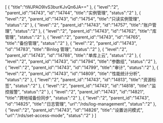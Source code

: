 [
	{
		"title":"tWJPAO9lvS3burKJvQn6JA=="
	},
	{
		"level":"2",
		"parent_id":"14743",
		"id":"14744",
		"title":"实例管理",
		"status":"2"
	},
	{
		"level":"2",
		"parent_id":"14743",
		"id":"14754",
		"title":"只读实例管理",
		"status":"2"
	},
	{
		"level":"2",
		"parent_id":"14743",
		"id":"14757",
		"title":"账户管理",
		"status":"2"
	},
	{
		"level":"2",
		"parent_id":"14743",
		"id":"14762",
		"title":"库管理",
		"status":"2"
	},
	{
		"level":"2",
		"parent_id":"14743",
		"id":"14765",
		"title":"备份管理",
		"status":"2"
	},
	{
		"level":"2",
		"parent_id":"14743",
		"id":"14783",
		"title":"Binlog 管理",
		"status":"2"
	},
	{
		"level":"2",
		"parent_id":"14743",
		"id":"14788",
		"title":"单库上云",
		"status":"2"
	},
	{
		"level":"2",
		"parent_id":"14743",
		"id":"14794",
		"title":"参数组",
		"status":"2"
	},
	{
		"level":"2",
		"parent_id":"14743",
		"id":"14799",
		"title":"审计",
		"status":"2"
	},
	{
		"level":"2",
		"parent_id":"14743",
		"id":"14809",
		"title":"性能统计分析",
		"status":"2"
	},
	{
		"level":"2",
		"parent_id":"14743",
		"id":"14813",
		"title":"资源标签",
		"status":"2"
	},
	{
		"level":"2",
		"parent_id":"14743",
		"id":"14818",
		"title":"监控报警",
		"status":"2"
	},
	{
		"level":"2",
		"parent_id":"14743",
		"id":"14821",
		"title":"跨地域备份同步",
		"status":"2"
	},
	{
		"level":"2",
		"parent_id":"14743",
		"id":"14825",
		"title":"日志管理",
		"url":"/rds/log-management",
		"status":"2"
	},
	{
		"level":"2",
		"parent_id":"14743",
		"id":"14826",
		"title":"设置访问模式",
		"url":"/rds/set-access-mode",
		"status":"2"
	}
]